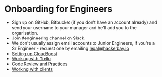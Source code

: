 # Onboarding for Engineers

- Sign up on GitHub, Bitbucket (if you don't have an account already) and send your username to your manager and he'll add you to the organisation.
- Join #engineering channel on Slack.
- We don't usually assign email accounts to Junior Engineers, If you're a Sr Engineer - request one by emailing legal@hackerbay.io
- [Setting up CloudBoost](/engineering/cloudboost/setup/README.md)
- [Working with Trello](/engineering/trello/README.md)
- [Code Review and Practices](/engineering/code-review/README.md)
- [Working with clients](/engineering/consulting/clients/README.md)
